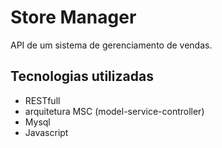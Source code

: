 # Store Manager

API de um sistema de gerenciamento de vendas.

## Tecnologias utilizadas
- RESTfull
- arquitetura MSC (model-service-controller)
- Mysql
- Javascript
